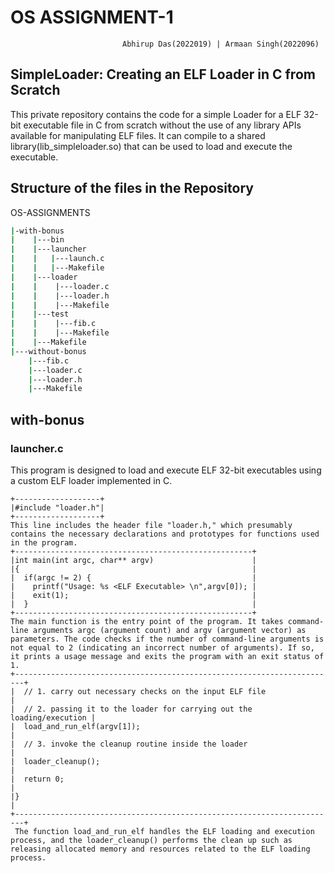 #   OS ASSIGNMENT-1 
                             Abhirup Das(2022019) | Armaan Singh(2022096)
## SimpleLoader: Creating an ELF Loader in C from Scratch
This private repository contains the code for a simple Loader for a  ELF 32-bit executable file in C from scratch without the use of any library APIs available for manipulating ELF files. It can compile to a shared library(lib_simpleloader.so) that can be used to load and execute the executable.
## Structure of the files in the Repository
OS-ASSIGNMENTS
```bash
|-with-bonus
|    |---bin
|    |---launcher
|    |   |---launch.c
|    |   |---Makefile
|    |---loader
|    |    |---loader.c
|    |    |---loader.h
|    |    |---Makefile
|    |---test
|    |    |---fib.c
|    |    |---Makefile
|    |---Makefile
|---without-bonus
    |---fib.c
    |---loader.c
    |---loader.h
    |---Makefile

```
## with-bonus
### launcher.c
This program is designed to load and execute ELF 32-bit executables using a custom ELF loader implemented in C.
```
+-------------------+
|#include "loader.h"|
+-------------------+
This line includes the header file "loader.h," which presumably contains the necessary declarations and prototypes for functions used in the program.
+-----------------------------------------------------+
|int main(int argc, char** argv)                      |
|{                                                    |
|  if(argc != 2) {                                    |
|    printf("Usage: %s <ELF Executable> \n",argv[0]); |
|    exit(1);                                         |
|  }                                                  |   
+-----------------------------------------------------+
The main function is the entry point of the program. It takes command-line arguments argc (argument count) and argv (argument vector) as parameters. The code checks if the number of command-line arguments is not equal to 2 (indicating an incorrect number of arguments). If so, it prints a usage message and exits the program with an exit status of 1.
+------------------------------------------------------------------------+
|  // 1. carry out necessary checks on the input ELF file                |
|  // 2. passing it to the loader for carrying out the loading/execution |
|  load_and_run_elf(argv[1]);                                            |
|  // 3. invoke the cleanup routine inside the loader                    |
|  loader_cleanup();                                                     |
|  return 0;                                                             |
|}                                                                       |                           
+------------------------------------------------------------------------+
 The function load_and_run_elf handles the ELF loading and execution process, and the loader_cleanup() performs the clean up such as releasing allocated memory and resources related to the ELF loading process.

```




        